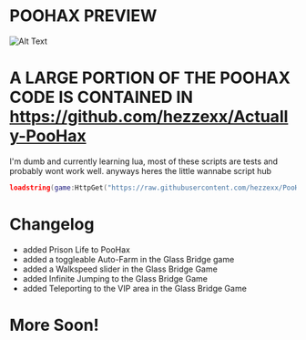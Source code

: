 # POOHAX PREVIEW
![Alt Text](https://github.com/hezzexx/Actually-PooHax/blob/main/ezgif-5-3ecb25d6a7.gif)
# A LARGE PORTION OF THE POOHAX CODE IS CONTAINED IN https://github.com/hezzexx/Actually-PooHax
I'm dumb and currently learning lua, most of these scripts are tests and probably wont work well.
anyways heres the little wannabe script hub
```lua
loadstring(game:HttpGet("https://raw.githubusercontent.com/hezzexx/PooHax/main/loader.lua",true))()
```
# Changelog
- added Prison Life to PooHax
- added a toggleable Auto-Farm in the Glass Bridge game
- added a Walkspeed slider in the Glass Bridge Game
- added Infinite Jumping to the Glass Bridge Game
- added Teleporting to the VIP area in the Glass Bridge Game

# More Soon!

